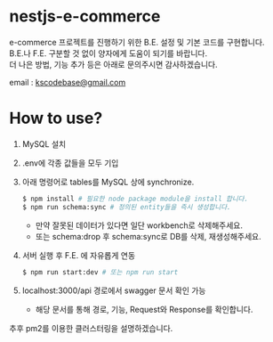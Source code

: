 # nestjs-e-commerce

e-commerce 프로젝트를 진행하기 위한 B.E. 설정 및 기본 코드를 구현합니다.  
B.E.나 F.E. 구분할 것 없이 양자에게 도움이 되기를 바랍니다.  
더 나은 방법, 기능 추가 등은 아래로 문의주시면 감사하겠습니다.

email : kscodebase@gmail.com

# How to use?

1. MySQL 설치
2. .env에 각종 값들을 모두 기입
3. 아래 명령어로 tables를 MySQL 상에 synchronize.

   ```bash
   $ npm install # 필요한 node package module을 install 합니다.
   $ npm run schema:sync # 정의된 entity들을 즉시 생성합니다.
   ```

   - 만약 잘못된 데이터가 있다면 일단 workbench로 삭제해주세요.
   - 또는 schema:drop 후 schema:sync로 DB를 삭제, 재생성해주세요.

4. 서버 실행 후 F.E. 에 자유롭게 연동

   ```bash
   $ npm run start:dev # 또는 npm run start
   ```

5. localhost:3000/api 경로에서 swagger 문서 확인 가능
   - 해당 문서를 통해 경로, 기능, Request와 Response를 확인합니다.

추후 pm2를 이용한 클러스터링을 설명하겠습니다.
